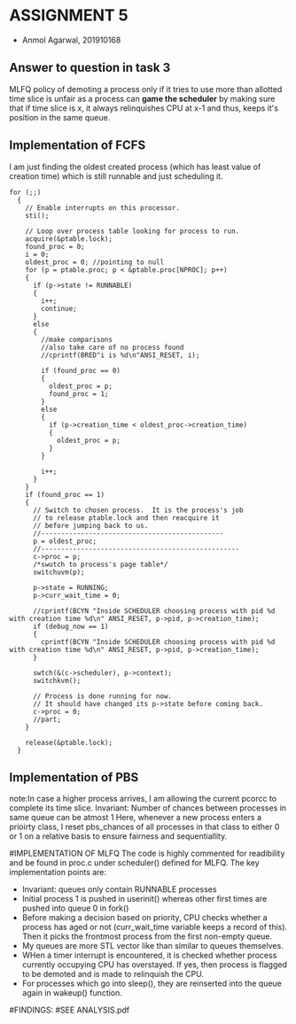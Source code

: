 # ASSIGNMENT 5
- Anmol Agarwal, 201910168

## Answer to question in task 3
MLFQ policy of demoting a process only if it tries to use more than allotted time slice is unfair as a process can **game the scheduler** by making sure that if time slice is x, it always relinquishes CPU at x-1 and thus, keeps it's position in the same queue.

## Implementation of FCFS
I am just finding the oldest created process (which has least value of creation time) which is still runnable and just scheduling it.
```c=
for (;;)
  {
    // Enable interrupts on this processor.
    sti();

    // Loop over process table looking for process to run.
    acquire(&ptable.lock);
    found_proc = 0;
    i = 0;
    oldest_proc = 0; //pointing to null
    for (p = ptable.proc; p < &ptable.proc[NPROC]; p++)
    {
      if (p->state != RUNNABLE)
      {
        i++;
        continue;
      }
      else
      {
        //make comparisons
        //also take care of no process found
        //cprintf(BRED"i is %d\n"ANSI_RESET, i);

        if (found_proc == 0)
        {
          oldest_proc = p;
          found_proc = 1;
        }
        else
        {
          if (p->creation_time < oldest_proc->creation_time)
          {
            oldest_proc = p;
          }
        }

        i++;
      }
    }
    if (found_proc == 1)
    {
      // Switch to chosen process.  It is the process's job
      // to release ptable.lock and then reacquire it
      // before jumping back to us.
      //----------------------------------------------
      p = oldest_proc;
      //--------------------------------------------------
      c->proc = p;
      /*swutch to process's page table*/
      switchuvm(p);

      p->state = RUNNING;
      p->curr_wait_time = 0;

      //cprintf(BCYN "Inside SCHEDULER choosing process with pid %d with creation time %d\n" ANSI_RESET, p->pid, p->creation_time);
      if (debug_now == 1)
      {
        cprintf(BCYN "Inside SCHEDULER choosing process with pid %d with creation time %d\n" ANSI_RESET, p->pid, p->creation_time);
      }

      swtch(&(c->scheduler), p->context);
      switchkvm();

      // Process is done running for now.
      // It should have changed its p->state before coming back.
      c->proc = 0;
      //part;
    }

    release(&ptable.lock);
  }
```
## Implementation of PBS
note:In case a higher process arrives, I am allowing the current pcorcc to complete its time slice.
Invariant: Number of chances between processes in same queue can be atmost 1
Here, whenever a new process enters a prioirty class, I reset pbs_chances of all processes in that class to either 0 or 1 on a relative basis to ensure fairness and sequentiallity.



#IMPLEMENTATION OF MLFQ
The code is highly commented for readibility and be found in proc.c under scheduler() defined for MLFQ.
The key implementation points are:
* Invariant: queues only contain RUNNABLE processes
* Initial process 1 is pushed in userinit() whereas other first times are pushed into queue 0 in fork()
* Before making a decision based on priority, CPU checks whether a process has aged or not (curr_wait_time variable keeps a record of this). Then it picks the frontmost process from the first non-empty queue.
* My queues are more STL vector like than similar to queues themselves.
* WHen a timer interrupt is encountered, it is checked whether process currently occupying CPU has overstayed. If yes, then process is flagged to be demoted and is made to relinquish the CPU.
* For processes which go into sleep(), they are reinserted into the queue again in wakeup() function.

#FINDINGS:
#SEE ANALYSIS.pdf
